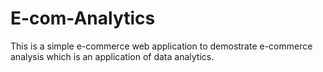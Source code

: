 # E-com-Analytics

This is a simple e-commerce web application to demostrate e-commerce analysis which is an application of data analytics.

